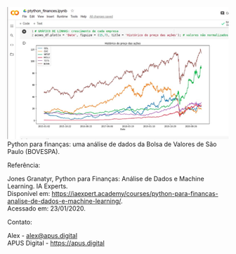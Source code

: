 ![Screenshot](screenshot.png)
Python para finanças: uma análise de dados da Bolsa de Valores de São Paulo (BOVESPA).   

Referência:

Jones Granatyr, Python para Finanças: Análise de Dados e Machine Learning. IA Experts.  
Disponível em: https://iaexpert.academy/courses/python-para-financas-analise-de-dados-e-machine-learning/.  
Acessado em: 23/01/2020.   

Contato:    

Alex - alex@apus.digital   
APUS Digital - https://apus.digital
